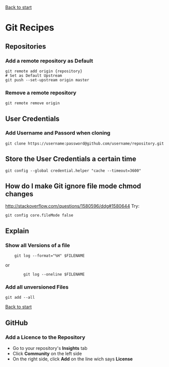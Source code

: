 [Back to start](README.md)

# Git Recipes

## Repositories

### Add a remote repository as Default

```
git remote add origin {repository}
# Set as Default Upstream
git push --set-upstream origin master
```

### Remove a remote repository

```
git remote remove origin
```

## User Credentials

### Add Username and Passord when cloning

```
git clone https://username:password@github.com/username/repository.git
```
## Store the User Credentials a certain time

```
git config --global credential.helper "cache --timeout=3600"
```

## How do I make Git ignore file mode chmod changes

http://stackoverflow.com/questions/1580596/ddg#1580644
Try:

```
git config core.fileMode false
```

## Explain

### Show all Versions of a file

```
    git log --format="%H" $FILENAME

```
 or

```
        git log --oneline $FILENAME  

```

### Add all unversioned Files


```
git add --all
```

[Back to start](README.md)

## GitHub

### Add a Licence to the Repository

- Go to your repository's **Insights** tab
- Click **Community** on the left side
- On the right side, click **Add** on the line wich says **License**
